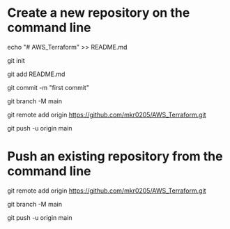 Create a new repository on the command line
============================================
echo "# AWS_Terraform" >> README.md

git init

git add README.md

git commit -m "first commit"

git branch -M main

git remote add origin https://github.com/mkr0205/AWS_Terraform.git

git push -u origin main



Push an existing repository from the command line
======================================================================
git remote add origin https://github.com/mkr0205/AWS_Terraform.git

git branch -M main

git push -u origin main

